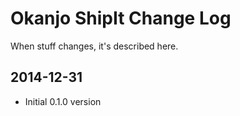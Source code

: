 # Okanjo ShipIt Change Log

When stuff changes, it's described here.

## 2014-12-31
 * Initial 0.1.0 version